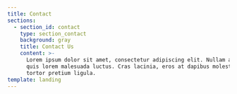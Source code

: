 ```yaml
---
title: Contact
sections:
  - section_id: contact
    type: section_contact
    background: gray
    title: Contact Us
    content: >-
      Lorem ipsum dolor sit amet, consectetur adipiscing elit. Nullam a metus
      quis lorem malesuada luctus. Cras lacinia, eros at dapibus molestie, risus
      tortor pretium ligula.
template: landing
---
```

